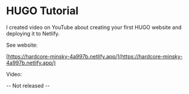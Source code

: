 # HUGO Tutorial

I created video on YouTube about creating your first HUGO website and deploying it to Netlify.

See website:

[https://hardcore-minsky-4a997b.netlify.app/](https://hardcore-minsky-4a997b.netlify.app/)

Video:

-- Not released --
